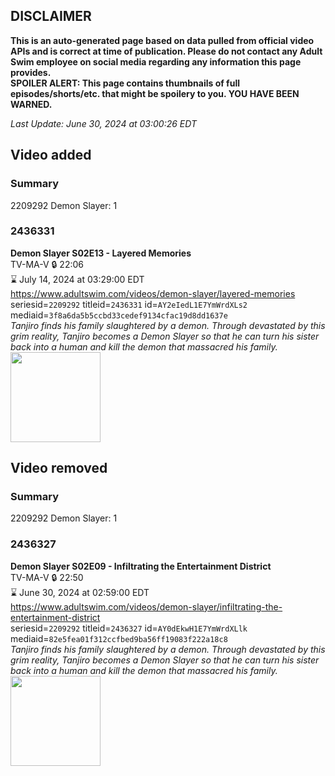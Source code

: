 ## DISCLAIMER
**This is an auto-generated page based on data pulled from official video APIs and is correct at time of publication. Please do not contact any Adult Swim employee on social media regarding any information this page provides.**  
**SPOILER ALERT: This page contains thumbnails of full episodes/shorts/etc. that might be spoilery to you. YOU HAVE BEEN WARNED.**  

_Last Update: June 30, 2024 at 03:00:26 EDT_
## Video added
### Summary
2209292 Demon Slayer: 1  
### 2436331
**Demon Slayer S02E13 - Layered Memories**  
TV-MA-V 🔒 22:06  
⌛ July 14, 2024 at 03:29:00 EDT  
https://www.adultswim.com/videos/demon-slayer/layered-memories  
seriesid=`2209292` titleid=`2436331` id=`AY2eIedL1E7YmWrdXLs2` mediaid=`3f8a6da5b5ccbd33cedef9134cfac19d8dd1637e`  
_Tanjiro finds his family slaughtered by a demon. Through devastated by this grim reality, Tanjiro becomes a Demon Slayer so that he can turn his sister back into a human and kill the demon that massacred his family._  
<a href="https://media.cdn.adultswim.com/uploads/20240220/thumbnails/2_242201521371-image3.png"><img src="https://media.cdn.adultswim.com/uploads/20240220/thumbnails/2_242201521371-image3.png" height="144px" /></a>
## Video removed
### Summary
2209292 Demon Slayer: 1  
### 2436327
**Demon Slayer S02E09 - Infiltrating the Entertainment District**  
TV-MA-V 🔒 22:50  
⌛ June 30, 2024 at 02:59:00 EDT  
https://www.adultswim.com/videos/demon-slayer/infiltrating-the-entertainment-district  
seriesid=`2209292` titleid=`2436327` id=`AY0dEkwH1E7YmWrdXLlk` mediaid=`82e5fea01f312ccfbed9ba56ff19083f222a18c8`  
_Tanjiro finds his family slaughtered by a demon. Through devastated by this grim reality, Tanjiro becomes a Demon Slayer so that he can turn his sister back into a human and kill the demon that massacred his family._  
<a href="https://media.cdn.adultswim.com/uploads/20240122/thumbnails/2_241221419115-Screenshot2024-01-22at1.57.08PM.png"><img src="https://media.cdn.adultswim.com/uploads/20240122/thumbnails/2_241221419115-Screenshot2024-01-22at1.57.08PM.png" height="144px" /></a>
